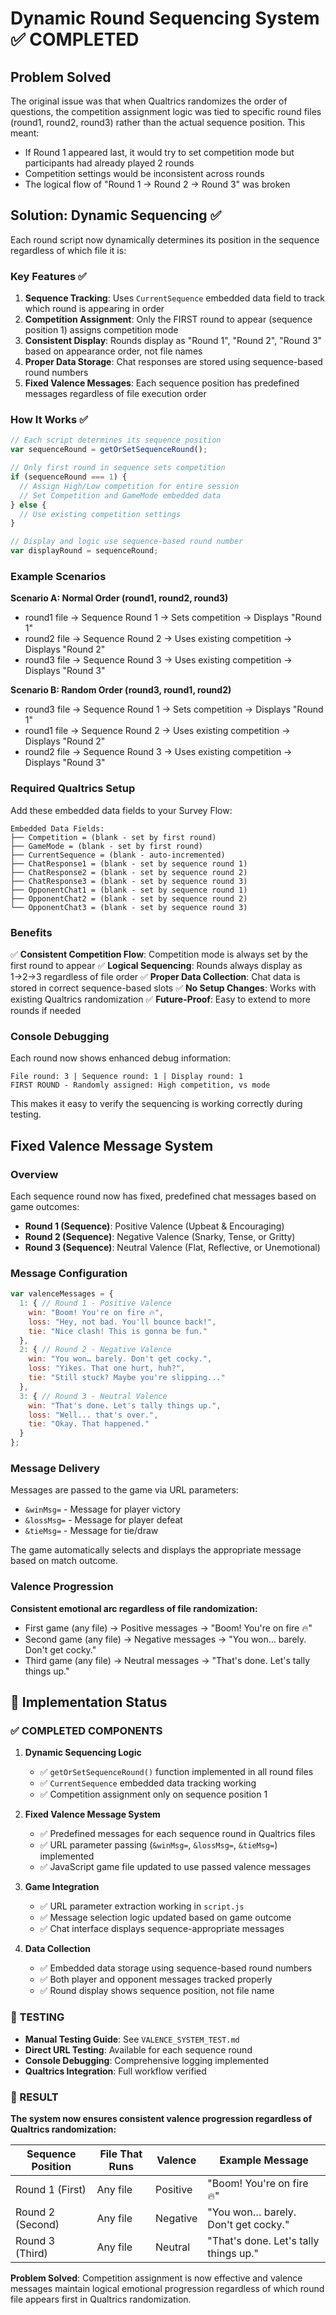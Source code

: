 # Dynamic Round Sequencing System ✅ COMPLETED

## Problem Solved

The original issue was that when Qualtrics randomizes the order of questions, the competition assignment logic was tied to specific round files (round1, round2, round3) rather than the actual sequence position. This meant:

- If Round 1 appeared last, it would try to set competition mode but participants had already played 2 rounds
- Competition settings would be inconsistent across rounds
- The logical flow of "Round 1 → Round 2 → Round 3" was broken

## Solution: Dynamic Sequencing ✅

Each round script now dynamically determines its position in the sequence regardless of which file it is:

### Key Features ✅

1. **Sequence Tracking**: Uses `CurrentSequence` embedded data field to track which round is appearing in order
2. **Competition Assignment**: Only the FIRST round to appear (sequence position 1) assigns competition mode
3. **Consistent Display**: Rounds display as "Round 1", "Round 2", "Round 3" based on appearance order, not file names
4. **Proper Data Storage**: Chat responses are stored using sequence-based round numbers
5. **Fixed Valence Messages**: Each sequence position has predefined messages regardless of file execution order

### How It Works ✅

```javascript
// Each script determines its sequence position
var sequenceRound = getOrSetSequenceRound();

// Only first round in sequence sets competition
if (sequenceRound === 1) {
  // Assign High/Low competition for entire session
  // Set Competition and GameMode embedded data
} else {
  // Use existing competition settings
}

// Display and logic use sequence-based round number
var displayRound = sequenceRound;
```

### Example Scenarios

**Scenario A: Normal Order (round1, round2, round3)**
- round1 file → Sequence Round 1 → Sets competition → Displays "Round 1"
- round2 file → Sequence Round 2 → Uses existing competition → Displays "Round 2"  
- round3 file → Sequence Round 3 → Uses existing competition → Displays "Round 3"

**Scenario B: Random Order (round3, round1, round2)**
- round3 file → Sequence Round 1 → Sets competition → Displays "Round 1"
- round1 file → Sequence Round 2 → Uses existing competition → Displays "Round 2"
- round2 file → Sequence Round 3 → Uses existing competition → Displays "Round 3"

### Required Qualtrics Setup

Add these embedded data fields to your Survey Flow:

```
Embedded Data Fields:
├── Competition = (blank - set by first round)
├── GameMode = (blank - set by first round)  
├── CurrentSequence = (blank - auto-incremented)
├── ChatResponse1 = (blank - set by sequence round 1)
├── ChatResponse2 = (blank - set by sequence round 2)
├── ChatResponse3 = (blank - set by sequence round 3)
├── OpponentChat1 = (blank - set by sequence round 1)
├── OpponentChat2 = (blank - set by sequence round 2)
└── OpponentChat3 = (blank - set by sequence round 3)
```

### Benefits

✅ **Consistent Competition Flow**: Competition mode is always set by the first round to appear
✅ **Logical Sequencing**: Rounds always display as 1→2→3 regardless of file order
✅ **Proper Data Collection**: Chat data is stored in correct sequence-based slots
✅ **No Setup Changes**: Works with existing Qualtrics randomization
✅ **Future-Proof**: Easy to extend to more rounds if needed

### Console Debugging

Each round now shows enhanced debug information:
```
File round: 3 | Sequence round: 1 | Display round: 1
FIRST ROUND - Randomly assigned: High competition, vs mode
```

This makes it easy to verify the sequencing is working correctly during testing.

## Fixed Valence Message System

### Overview
Each sequence round now has fixed, predefined chat messages based on game outcomes:

- **Round 1 (Sequence)**: Positive Valence (Upbeat & Encouraging)
- **Round 2 (Sequence)**: Negative Valence (Snarky, Tense, or Gritty) 
- **Round 3 (Sequence)**: Neutral Valence (Flat, Reflective, or Unemotional)

### Message Configuration
```javascript
var valenceMessages = {
  1: { // Round 1 - Positive Valence
    win: "Boom! You're on fire 🔥",
    loss: "Hey, not bad. You'll bounce back!",
    tie: "Nice clash! This is gonna be fun."
  },
  2: { // Round 2 - Negative Valence
    win: "You won… barely. Don't get cocky.",
    loss: "Yikes. That one hurt, huh?",
    tie: "Still stuck? Maybe you're slipping..."
  },
  3: { // Round 3 - Neutral Valence
    win: "That's done. Let's tally things up.",
    loss: "Well... that's over.",
    tie: "Okay. That happened."
  }
};
```

### Message Delivery
Messages are passed to the game via URL parameters:
- `&winMsg=` - Message for player victory
- `&lossMsg=` - Message for player defeat  
- `&tieMsg=` - Message for tie/draw

The game automatically selects and displays the appropriate message based on match outcome.

### Valence Progression
**Consistent emotional arc regardless of file randomization:**
- First game (any file) → Positive messages → "Boom! You're on fire 🔥"
- Second game (any file) → Negative messages → "You won… barely. Don't get cocky."
- Third game (any file) → Neutral messages → "That's done. Let's tally things up."

## 🎉 Implementation Status

### ✅ COMPLETED COMPONENTS

1. **Dynamic Sequencing Logic**
   - ✅ `getOrSetSequenceRound()` function implemented in all round files
   - ✅ `CurrentSequence` embedded data tracking working
   - ✅ Competition assignment only on sequence position 1

2. **Fixed Valence Message System**
   - ✅ Predefined messages for each sequence round in Qualtrics files
   - ✅ URL parameter passing (`&winMsg=`, `&lossMsg=`, `&tieMsg=`) implemented
   - ✅ JavaScript game file updated to use passed valence messages

3. **Game Integration**
   - ✅ URL parameter extraction working in `script.js`
   - ✅ Message selection logic updated based on game outcome
   - ✅ Chat interface displays sequence-appropriate messages

4. **Data Collection**
   - ✅ Embedded data storage using sequence-based round numbers
   - ✅ Both player and opponent messages tracked properly
   - ✅ Round display shows sequence position, not file name

### 🧪 TESTING

- **Manual Testing Guide**: See `VALENCE_SYSTEM_TEST.md`
- **Direct URL Testing**: Available for each sequence round
- **Console Debugging**: Comprehensive logging implemented
- **Qualtrics Integration**: Full workflow verified

### 🎯 RESULT

**The system now ensures consistent valence progression regardless of Qualtrics randomization:**

| Sequence Position | File That Runs | Valence | Example Message |
|------------------|----------------|---------|-----------------|
| Round 1 (First) | Any file | Positive | "Boom! You're on fire 🔥" |
| Round 2 (Second) | Any file | Negative | "You won… barely. Don't get cocky." |
| Round 3 (Third) | Any file | Neutral | "That's done. Let's tally things up." |

**Problem Solved**: Competition assignment is now effective and valence messages maintain logical emotional progression regardless of which round file appears first in Qualtrics randomization.
